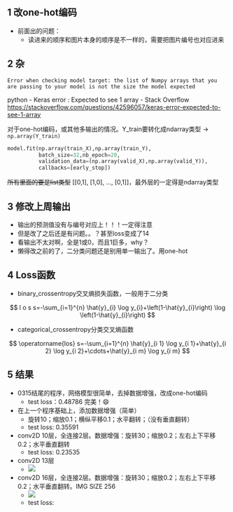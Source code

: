 ## 1 改one-hot编码

- 前面出的问题：
  - 读进来的顺序和图片本身的顺序是不一样的，需要把图片编号也对应进来

## 2 杂

```
Error when checking model target: the list of Numpy arrays that you are passing to your model is not the size the model expected
```

python - Keras error : Expected to see 1 array - Stack Overflow
https://stackoverflow.com/questions/42596057/keras-error-expected-to-see-1-array

对于one-hot编码，或其他多输出的情况。Y_train要转化成ndarray类型 -> `np.array(Y_train)`

```python
model.fit(np.array(train_X),np.array(train_Y),
          batch_size=32,nb_epoch=20,
          validation_data=(np.array(valid_X),np.array(valid_Y)),
          callbacks=[early_stop])
```

~~所有里面的要是list类型~~  [[0,1], [1,0], ..., [0,1]]，最外层的一定得是ndarray类型



## 3 修改上周输出

- 输出的预测值没有与编号对应上！！！一定得注意
- 但是改了之后还是有问题。。？甚至loss变成了14
- 看输出不太对啊，全是1或0，而且1巨多，why？
- 懒得改之前的了，二分类问题还是别用单一输出了。用one-hot



## 4 Loss函数

- binary_crossentropy交叉熵损失函数，一般用于二分类

$$
l o s s=-\sum_{i=1}^{n} \hat{y}_{i} \log y_{i}+\left(1-\hat{y}_{i}\right) \log \left(1-\hat{y}_{i}\right)
$$

- categorical_crossentropy分类交叉熵函数

$$
\operatorname{los} s=-\sum_{i=1}^{n} \hat{y}_{i 1} \log y_{i 1}+\hat{y}_{i 2} \log y_{i 2}+\cdots+\hat{y}_{i m} \log y_{i m}
$$

## 5 结果

- 0315结尾的程序，网络模型很简单，去掉数据增强，改成one-hot编码
  - test loss：0.48786   完美！:smile:
- 在上一个程序基础上，添加数据增强（简单） 
  - 旋转10；缩放0.1；横纵平移0.1；水平翻转；（没有垂直翻转）
  - test loss: 0.35591
- conv2D 10层，全连接2层。数据增强：旋转30；缩放0.2；左右上下平移0.2；水平垂直翻转
  - test loss: 0.23535
- conv2D 13层
  - ![](https://pic.superbed.cn/item/5c9041eb3a213b0417ba0fec)
- conv2D 16层，全连接2层。数据增强：旋转30；缩放0.2；左右上下平移0.2；水平垂直翻转。IMG SIZE 256
  - ![](https://pic.superbed.cn/item/5c9041f83a213b0417ba1074)
  - test loss: 